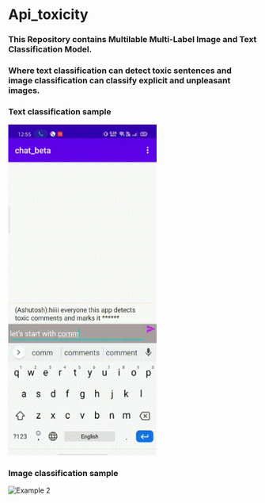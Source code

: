 # Api_toxicity
### This Repository contains Multilable Multi-Label Image and Text Classification Model.
### Where text classification can detect toxic sentences and image classification can classify explicit and unpleasant images.
### Text classification sample
<img src="https://github.com/Gourav2000/Api_toxicity/blob/master/text_classif_proof_Trim.gif" alt="Example 1" width="300">

### Image classification sample
<img src="https://github.com/Gourav2000/Api_toxicity/blob/master/image_classif_proof.gif" alt="Example 2" width="300">
